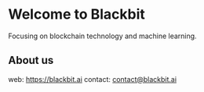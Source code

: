 # Welcome to Blackbit

Focusing on blockchain technology and machine learning.

## About us
web: https://blackbit.ai
contact: contact@blackbit.ai

